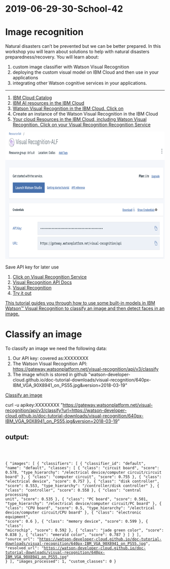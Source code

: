 # 2019-06-29-30-School-42
# Image recognition

Natural disasters can’t be prevented but we can be better prepared. In this workshop you will learn about solutions to help with natural disasters preparedness/recovery. You will learn about: 

1. custom image classifier with Watson Visual Recognition 
1. deploying the custom visual model on IBM Cloud and then use in your applications 
1. integrating other Watson cognitive services in your applications.

<hr size="50" color ="blue">

1. [IBM Cloud Catalog](https://cloud.ibm.com/catalog)
1. [IBM AI resources in the IBM Cloud](https://cloud.ibm.com/catalog?category=ai)
1. [Watson Visual Recognition in the IBM Cloud. Click on ](https://cloud.ibm.com/catalog/services/visual-recognition)
1. Create an instance of the Watson Visual Recognition in the IBM Cloud
1. [Your cloud Resources in the IBM Cloud, including Watson Visual Recognition. Click on your Visual Recognition Recognition Service](https://cloud.ibm.com/resources)

<img src="Visual_Recognition.png" height="400" width="600">

Save API key for later use

1. [Click on Visual Recognition Service](https://cloud.ibm.com/apidocs/visual-recognition?code=try)
1. [Visual Recognition API Docs](https://cloud.ibm.com/apidocs/visual-recognition)
1. [Visual Recognition](https://cloud.ibm.com/services/watson-vision-combined/)
1. [Try it out](https://cloud.ibm.com/apidocs/visual-recognition?code=try)


[This tutorial guides you through how to use some built-in models in IBM Watson™ Visual Recognition to classify an image and then detect faces in an image.](https://cloud.ibm.com/docs/services/visual-recognition?topic=visual-recognition-getting-started-tutorial)

# Classify an image

To classify an image we need the following data:

1. Our API key: covered as:XXXXXXXX
1. The Watson Visual Recognition API: https://gateway.watsonplatform.net/visual-recognition/api/v3/classify
1. The image which is stored in github "watson-developer-cloud.github.io/doc-tutorial-downloads/visual-recognition/640px-IBM_VGA_90X8941_on_PS55.jpg&version=2018-03-19"

[Classify an image](https://cloud.ibm.com/docs/services/visual-recognition?topic=visual-recognition-getting-started-tutorial#classify)

curl -u apikey:XXXXXXXX  "https://gateway.watsonplatform.net/visual-recognition/api/v3/classify?url=https://watson-developer-cloud.github.io/doc-tutorial-downloads/visual-recognition/640px-IBM_VGA_90X8941_on_PS55.jpg&version=2018-03-19"

## output:

<code>

{
    "images": [
        {
            "classifiers": [
                {
                    "classifier_id": "default",
                    "name": "default",
                    "classes": [
                        {
                            "class": "circuit board",
                            "score": 0.578,
                            "type_hierarchy": "/electrical device/computer circuit/circuit board"
                        },
                        {
                            "class": "computer circuit",
                            "score": 0.755
                        },
                        {
                            "class": "electrical device",
                            "score": 0.757
                        },
                        {
                            "class": "disk controller",
                            "score": 0.553,
                            "type_hierarchy": "/controller/disk controller"
                        },
                        {
                            "class": "controller",
                            "score": 0.558
                        },
                        {
                            "class": "central processing unit",
                            "score": 0.535
                        },
                        {
                            "class": "PC board",
                            "score": 0.501,
                            "type_hierarchy": "/electrical device/computer circuit/PC board"
                        },
                        {
                            "class": "CPU board",
                            "score": 0.5,
                            "type_hierarchy": "/electrical device/computer circuit/CPU board"
                        },
                        {
                            "class": "electronic equipment",
                            "score": 0.6
                        },
                        {
                            "class": "memory device",
                            "score": 0.599
                        },
                        {
                            "class": "microchip",
                            "score": 0.592
                        },
                        {
                            "class": "jade green color",
                            "score": 0.838
                        },
                        {
                            "class": "emerald color",
                            "score": 0.787
                        }
                    ]
                }
            ],
            "source_url": "https://watson-developer-cloud.github.io/doc-tutorial-downloads/visual-recognition/640px-IBM_VGA_90X8941_on_PS55.jpg",
            "resolved_url": "https://watson-developer-cloud.github.io/doc-tutorial-downloads/visual-recognition/640px-IBM_VGA_90X8941_on_PS55.jpg"
        }
    ],
    "images_processed": 1,
    "custom_classes": 0
}

</code>




